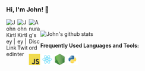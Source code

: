 ### Hi, I'm John! 👋

<a href="https://linkedin.com/in/johnkirtley16" target="_blank">
  <img align="left" alt="John Kirtley | Linkedin " width="30px" src="http://www.prepare1.com/wp-content/uploads/2014/04/linkedin-logo-high-res-1254-1024x1024.jpg"</a>
</a>
<a href="https://twitter.com/johnkirtley_" target="_blank">
  <img align="left" alt="John Kirtley | Twitter" width="31px" src="https://raw.githubusercontent.com/anuraghazra/anuraghazra/master/assets/twitter.svg" />
</a>
<a href="https://dev.to/johnkirtley_" target="_blank">
  <img align="left" alt="Anurag's Discord" width="31px" src="https://www.google.com/url?sa=i&url=https%3A%2F%2Fworldvectorlogo.com%2Flogo%2Fdevto&psig=AOvVaw2aF5kSE6k_3n7piEoGhBLG&ust=1595715055886000&source=images&cd=vfe&ved=0CAIQjRxqFwoTCOiR5_rz5uoCFQAAAAAdAAAAABAD" />
</a>

<br/>


![John's github stats](https://github-readme-stats.vercel.app/api?username=johnkirtley&count_private=true&show_icons=true&theme=radical)

**Frequently Used Languages and Tools:**  

<code><img height="30" src="https://raw.githubusercontent.com/github/explore/80688e429a7d4ef2fca1e82350fe8e3517d3494d/topics/javascript/javascript.png"></code>
<code><img height="30" src="https://raw.githubusercontent.com/github/explore/80688e429a7d4ef2fca1e82350fe8e3517d3494d/topics/react/react.png"></code>
<code><img height="30" src="https://raw.githubusercontent.com/github/explore/80688e429a7d4ef2fca1e82350fe8e3517d3494d/topics/nodejs/nodejs.png"></code> 
<code><img height="30" src="https://raw.githubusercontent.com/github/explore/5c058a388828bb5fde0bcafd4bc867b5bb3f26f3/topics/python/python.png"></code>


